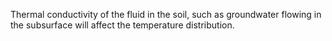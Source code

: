Thermal conductivity of the fluid in the soil, such as groundwater flowing in the subsurface will affect the temperature distribution.

